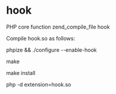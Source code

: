 # hook
PHP core function zend_compile_file  hook

Compile hook.so as follows: 


phpize && ./configure --enable-hook


make


make install



php -d extension=hook.so
